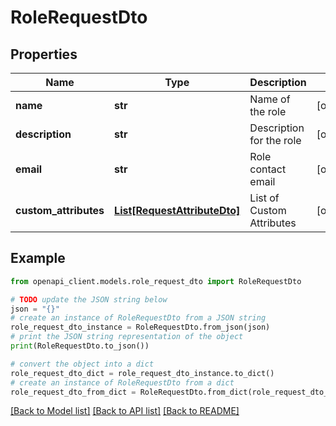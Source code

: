 # RoleRequestDto


## Properties

Name | Type | Description | Notes
------------ | ------------- | ------------- | -------------
**name** | **str** | Name of the role | [optional] 
**description** | **str** | Description for the role | [optional] 
**email** | **str** | Role contact email | [optional] 
**custom_attributes** | [**List[RequestAttributeDto]**](RequestAttributeDto.md) | List of Custom Attributes | [optional] 

## Example

```python
from openapi_client.models.role_request_dto import RoleRequestDto

# TODO update the JSON string below
json = "{}"
# create an instance of RoleRequestDto from a JSON string
role_request_dto_instance = RoleRequestDto.from_json(json)
# print the JSON string representation of the object
print(RoleRequestDto.to_json())

# convert the object into a dict
role_request_dto_dict = role_request_dto_instance.to_dict()
# create an instance of RoleRequestDto from a dict
role_request_dto_from_dict = RoleRequestDto.from_dict(role_request_dto_dict)
```
[[Back to Model list]](../README.md#documentation-for-models) [[Back to API list]](../README.md#documentation-for-api-endpoints) [[Back to README]](../README.md)


